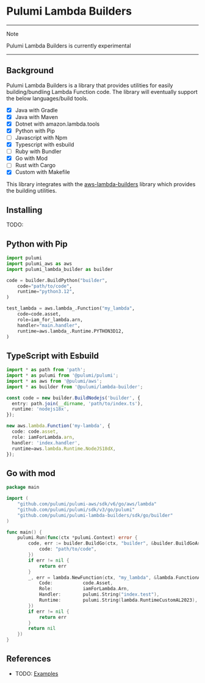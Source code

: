 # Pulumi Lambda Builders

---
> [!NOTE]
> Pulumi Lambda Builders is currently experimental

---

## Background

Pulumi Lambda Builders is a library that provides utilities for easily
building/bundling Lambda Function code. The library will eventually support the below languages/build tools.

- [X] Java with Gradle
- [X] Java with Maven
- [X] Dotnet with amazon.lambda.tools
- [X] Python with Pip
- [ ] Javascript with Npm
- [X] Typescript with esbuild
- [ ] Ruby with Bundler
- [X] Go with Mod
- [ ] Rust with Cargo
- [X] Custom with Makefile

This library integrates with the
[aws-lambda-builders](https://github.com/aws/aws-lambda-builders) library which
provides the building utilities.

## Installing

TODO:

## Python with Pip

```python
import pulumi
import pulumi_aws as aws
import pulumi_lambda_builder as builder

code = builder.BuildPython("builder",
    code="path/to/code",
    runtime="python3.12",
)

test_lambda = aws.lambda_.Function("my_lambda",
    code=code.asset,
    role=iam_for_lambda.arn,
    handler="main.handler",
    runtime=aws.lambda_.Runtime.PYTHON3D12,
)
```

## TypeScript with Esbuild

```ts
import * as path from 'path';
import * as pulumi from '@pulumi/pulumi';
import * as aws from '@pulumi/aws';
import * as builder from '@pulumi/lambda-builder';

const code = new builder.BuildNodejs('builder', {
  entry: path.join(__dirname, 'path/to/index.ts'),
  runtime: 'nodejs18x',
});

new aws.lambda.Function('my-lambda', {
  code: code.asset,
  role: iamForLambda.arn,
  handler: 'index.handler',
  runtime=aws.lambda.Runtime.NodeJS18dX,
});
```

## Go with mod

```go
package main

import (
	"github.com/pulumi/pulumi-aws/sdk/v6/go/aws/lambda"
	"github.com/pulumi/pulumi/sdk/v3/go/pulumi"
    "github.com/pulumi/pulumi-lambda-builders/sdk/go/builder"
)

func main() {
	pulumi.Run(func(ctx *pulumi.Context) error {
        code, err := builder.BuildGo(ctx, "builder", &builder.BuildGoArgs{
            code: "path/to/code",
        })
        if err != nil {
            return err
        }
		_, err = lambda.NewFunction(ctx, "my_lambda", &lambda.FunctionArgs{
			Code:           code.Asset,
			Role:           iamForLambda.Arn,
			Handler:        pulumi.String("index.test"),
			Runtime:        pulumi.String(lambda.RuntimeCustomAL2023),
		})
		if err != nil {
			return err
		}
		return nil
	})
}
```

## References

* TODO: [Examples]()
